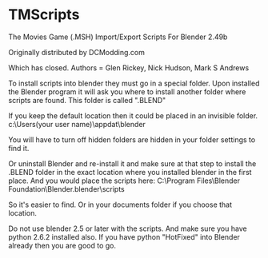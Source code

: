 # TMScripts

The Movies Game (.MSH) Import/Export Scripts
For Blender 2.49b

Originally distributed by DCModding.com

Which has closed. Authors = Glen Rickey, Nick Hudson, Mark S Andrews

To install scripts into blender they must go in a special folder.
Upon installed the Blender program it will ask you where to install another folder where scripts are found.
This folder is called ".BLEND"

If you keep the default location then it could be placed in an invisible folder.
c:\Users\(your user name)\appdat\blender

You will have to turn off hidden folders are hidden in your folder settings to find it.

Or uninstall Blender and re-install it and make sure at that step to install the .BLEND folder in the exact location where you installed blender in the first place.
And you would place the scripts here: C:\Program Files\Blender Foundation\Blender\.blender\scripts

So it's easier to find. Or in your documents folder if you choose that location.

Do not use blender 2.5 or later with the scripts.
And make sure you have python 2.6.2 installed also.
If you have python "HotFixed" into Blender already then you are good to go.


